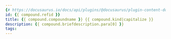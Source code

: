 ```yaml
---
{# https://docusaurus.io/docs/api/plugins/@docusaurus/plugin-content-docs#markdown-front-matter -#}
id: {{ compound.refid }}
title: {{ compound.compoundname }} {{ compound.kind|capitalize }}
description: {{ compound.briefdescription.para[0] }}
tags:
---
```


